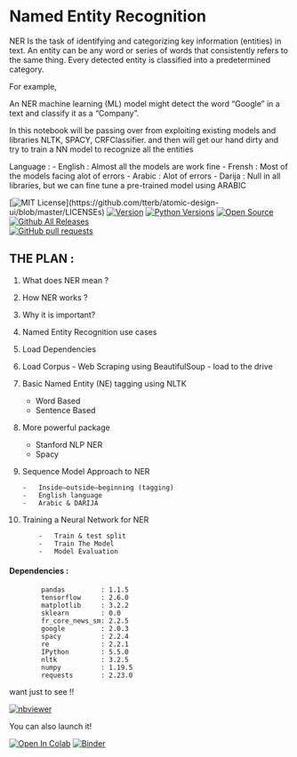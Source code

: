 # Named Entity Recognition 
NER Is the task of identifying and categorizing key information (entities) in text. An entity can be any word or series of words that consistently refers to the same thing. Every detected entity is classified into a predetermined category. 

For example, 

An NER machine learning (ML) model might detect the word “Google” in a text and classify it as a “Company”.

In this notebook will be passing over from exploiting existing models and libraries NLTK, SPACY, CRFClassifier. and then will get our hand dirty and try to train a NN model to recognize all the entities 

Language :
    -   English : Almost all the models are work fine 
    -   Frensh : Most of the models facing alot of errors
    -   Arabic : Alot of errors 
    -   Darija : Null in all libraries, but we can fine tune a pre-trained model using ARABIC
    
    
[![MIT License](https://img.shields.io/apm/l/atomic-design-ui.svg?)](https://github.com/tterb/atomic-design-ui/blob/master/LICENSEs)
[![Version](https://badge.fury.io/gh/tterb%2FHyde.svg)](https://badge.fury.io/gh/tterb%2FHyde)
[![Python Versions](https://img.shields.io/pypi/pyversions/yt2mp3.svg)](https://pypi.python.org/pypi/yt2mp3/)
[![Open Source](https://badges.frapsoft.com/os/v1/open-source.svg?v=103)](https://opensource.org/)
[![Github All Releases](https://img.shields.io/github/downloads/atom/atom/total.svg?style=flat)]()  
[![GitHub pull requests](https://img.shields.io/github/issues-pr/cdnjs/cdnjs.svg?style=flat)]()

## THE PLAN :

1.   What does NER mean ?
2.   How NER works ?
3.   Why it is important?
3.   Named Entity Recognition use cases
4.   Load Dependencies
5.   Load Corpus
    - Web Scraping using BeautifulSoup
    - load to the drive
6.   Basic Named Entity (NE) tagging using NLTK
        -   Word Based
        -   Sentence Based
7.   More powerful package
        -   Stanford NLP NER
        -   Spacy
8.  Sequence Model Approach to NER

        -   Inside–outside–beginning (tagging)
        -   English language
        -   Arabic & DARIJA
        
9.  Training a Neural Network for NER


            -   Train & test split
            -   Train The Model
            -   Model Evaluation

#### Dependencies :
            pandas         : 1.1.5
            tensorflow     : 2.6.0
            matplotlib     : 3.2.2
            sklearn        : 0.0
            fr_core_news_sm: 2.2.5
            google         : 2.0.3
            spacy          : 2.2.4
            re             : 2.2.1
            IPython        : 5.5.0
            nltk           : 3.2.5
            numpy          : 1.19.5
            requests       : 2.23.0
            
            
want just to see !! 

[![nbviewer](https://raw.githubusercontent.com/jupyter/design/master/logos/Badges/nbviewer_badge.svg)](https://nbviewer.jupyter.org/github/ismailyou/named_entity_reco/blob/main/Named_Enitity_Extraction.ipynb)

You can also launch it!

[![Open In Colab](https://colab.research.google.com/assets/colab-badge.svg)](https://colab.research.google.com/github/ismailyou/named_entity_reco/blob/main/Named_Enitity_Extraction.ipynb)
[![Binder](https://mybinder.org/badge_logo.svg)](https://mybinder.org/v2/gh/ismailyou/named_entity_reco/main?filepath=Named_Enitity_Extraction)
